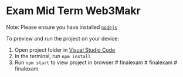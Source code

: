 
  # Exam Mid Term Web3Makr

  Note: Please ensure you have installed <code><a href="https://nodejs.org/en/download/">nodejs</a></code>

  To preview and run the project on your device:
  1) Open project folder in <a href="https://code.visualstudio.com/download">Visual Studio Code</a>
  2) In the terminal, run `npm install`
  3) Run `npm start` to view project in browser
  #   f i n a l e x a m  
 #   f i n a l e x a m  
 #   f i n a l e x a m  
 